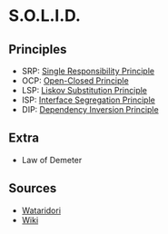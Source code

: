 # S.O.L.I.D.


## Principles
+ SRP: [Single Responsibility Principle](principles/single-responsibility/readme.md)
+ OCP: [Open-Closed Principle](_toOrganize/open-closed/readme.md)
+ LSP: [Liskov Substitution Principle](_toOrganize/liskov-substitution/readme.md)
+ ISP: [Interface Segregation Principle](_toOrganize/interface-segregation/readme.md)
+ DIP: [Dependency Inversion Principle](_toOrganize/dependency-inversion/readme.md)

## Extra
+ Law of Demeter

## Sources
+ [Wataridori](https://github.com/wataridori/solid-php-example)
+ [Wiki](https://en.wikipedia.org/wiki/SOLID)
